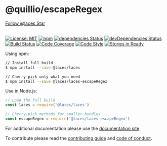 # @quillio/escapeRegex  

<div class="social-buttons">
    <a href="https://github.com/walkerrandolphsmith/laces" class="btn gh-follow-btn">
        <i></i>
        <span class="label">Follow @laces</span>
    </a>
    <a href="https://github.com/walkerrandolphsmith/laces" class="btn gh-follow-btn">
        <i></i>
        <span class="label">Star</span>
    </a>
</div>
<br>

[![License: MIT][license-badge]][license]
[![npm][npm-badge]][npm]
[![dependencies Status][npm-deps-badge]][npm-deps]
[![devDependencies Status][npm-dev-deps-badge]][npm-dev-deps]
[![Build Status][ci-badge]][ci]
[![Code Coverage][code-cov-badge]][code-cov]
[![Code Style][code-style-badge]][code-style]
[![Stories in Ready][waffle-badge]][waffle]

Using npm:
```sh
// Install full build
$ npm install --save @laces/laces

// Cherry-pick only what you need
$ npm install --save @laces/laces-escapeRegex
```

Use in Node.js: 
```js
// Load the full build
const laces = require('@laces/laces')

// Cherry-pick methods for smaller bundles
const escapeRegex = require('@laces/laces-escapeRegex')
```

For additional documentation please use the 
[documentation site](https://quillio.io/stringy)

To contribute please read the
[contributing guide](https://github.com/walkerrandolphsmith/laces/blob/master/CONTRIBUTING.md) and
[code of conduct](https://github.com/walkerrandolphsmith/laces/blob/master/CODE_OF_CONDUCT.md).


[ci]: https://travis-ci.org/walkerrandolphsmith/laces
[ci-badge]: https://travis-ci.org/walkerrandolphsmith/laces.svg?branch=master

[waffle]: http://waffle.io/walkerrandolphsmith/laces
[waffle-badge]: https://img.shields.io/waffle/label/walkerrandolphsmith/laces.svg

[npm]: https://www.npmjs.org/package/@laces/laces-escapeRegex
[npm-badge]: https://img.shields.io/npm/v/@laces/laces-escapeRegex.svg

[npm-deps]: https://david-dm.org/walkerrandolphsmith/laces
[npm-deps-badge]: https://david-dm.org/walkerrandolphsmith/laces/status.svg

[npm-dev-deps]: https://david-dm.org/walkerrandolphsmith/laces?type=dev
[npm-dev-deps-badge]: https://david-dm.org/walkerrandolphsmith/laces/dev-status.svg

[code-cov]: https://coveralls.io/github/walkerrandolphsmith/laces
[code-cov-badge]: https://coveralls.io/repos/github/walkerrandolphsmith/laces/badge.svg

[code-style]: https://github.com/airbnb/javascript
[code-style-badge]: https://img.shields.io/badge/code%20style-airbnb-brightgreen.svg

[license]: https://opensource.org/licenses/MIT
[license-badge]: https://img.shields.io/badge/License-MIT-brightgreen.svg

